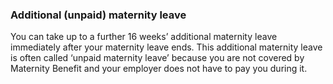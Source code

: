 ###  Additional (unpaid) maternity leave

You can take up to a further 16 weeks’ additional maternity leave immediately
after your maternity leave ends. This additional maternity leave is often
called ‘unpaid maternity leave’ because you are not covered by Maternity
Benefit and your employer does not have to pay you during it.
